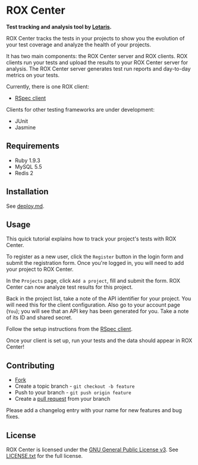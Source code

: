 # ROX Center

**Test tracking and analysis tool by [Lotaris](http://www.lotaris.com).**

ROX Center tracks the tests in your projects to show you the evolution of your test coverage and analyze the health of your projects.

It has two main components: the ROX Center server and ROX clients.
ROX clients run your tests and upload the results to your ROX Center server for analysis.
The ROX Center server generates test run reports and day-to-day metrics on your tests.

Currently, there is one ROX client:

* [RSpec client](https://github.com/lotaris/rox-client-rspec)

Clients for other testing frameworks are under development:

* JUnit
* Jasmine

## Requirements

* Ruby 1.9.3
* MySQL 5.5
* Redis 2

## Installation

See [deploy.md](doc/rox/deploy.md).

## Usage

This quick tutorial explains how to track your project's tests with ROX Center.

To register as a new user, click the `Register` button in the login form and submit the registration form.
Once you're logged in, you will need to add your project to ROX Center.

In the `Projects` page, click `Add a project`, fill and submit the form.
ROX Center can now analyze test results for this project.

Back in the project list, take a note of the API identifier for your project.
You will need this for the client configuration.
Also go to your account page (`You`); you will see that an API key has been generated for you.
Take a note of its ID and shared secret.

Follow the setup instructions from the [RSpec client](https://github.com/lotaris/rox-client-rspec).

Once your client is set up, run your tests and the data should appear in ROX Center!

## Contributing

* [Fork](https://help.github.com/articles/fork-a-repo)
* Create a topic branch - `git checkout -b feature`
* Push to your branch - `git push origin feature`
* Create a [pull request](http://help.github.com/pull-requests/) from your branch

Please add a changelog entry with your name for new features and bug fixes.

## License

ROX Center is licensed under the [GNU General Public License v3](http://www.gnu.org/licenses/gpl.html).
See [LICENSE.txt](LICENSE.txt) for the full license.
